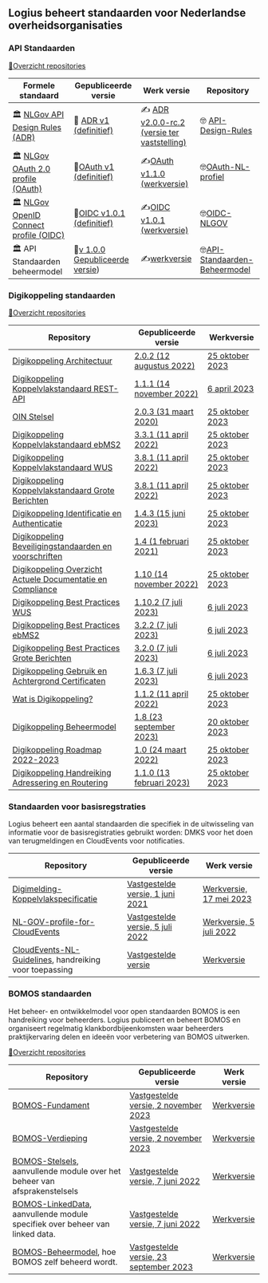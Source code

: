 ## Logius beheert standaarden voor Nederlandse overheidsorganisaties

### API Standaarden

[:file_folder:Overzicht repositories](https://github.com/search?q=topic%3Aapi+org%3ALogius-standaarden+fork%3Atrue&type=repositories)

| Formele standaard                                            | Gepubliceerde versie                                         | Werk versie                                                  | Repository                                                   |
| ------------------------------------------------------------ | ------------------------------------------------------------ | ------------------------------------------------------------ | ------------------------------------------------------------ |
| 🏛️ [NLGov API Design Rules (ADR)](https://forumstandaardisatie.nl/open-standaarden/rest-api-design-rules) | 🍿 [ADR v1 (definitief)](https://gitdocumentatie.logius.nl/publicatie/api/adr/) | ✍️ [ADR v2.0.0-rc.2 (versie ter vaststelling)](https://logius-standaarden.github.io/API-Design-Rules/) | 🤓 [API-Design-Rules](https://github.com/Logius-standaarden/API-Design-Rules) |
| 🏛️ [NLGov OAuth 2.0 profile (OAuth)](https://forumstandaardisatie.nl/open-standaarden/nl-gov-assurance-profile-oauth-20) | 🍿[OAuth v1 (definitief)](https://gitdocumentatie.logius.nl/publicatie/api/oauth/) | ✍️[OAuth v1.1.0 (werkversie)](https://logius-standaarden.github.io/OAuth-NL-profiel/) | 🤓[OAuth-NL-profiel](https://github.com/Logius-standaarden/OAuth-NL-profiel) |
| 🏛️ [NLGov OpenID Connect profile (OIDC)](https://forumstandaardisatie.nl/open-standaarden/nl-gov-assurance-profile-oidc) | 🍿[OIDC v1.0.1 (definitief)](https://gitdocumentatie.logius.nl/publicatie/api/oidc/) | ✍️[OIDC v1.0.1 (werkversie)](https://logius-standaarden.github.io/OIDC-NLGOV/) | 🤓[OIDC-NLGOV](https://github.com/Logius-standaarden/OIDC-NLGOV) |
| 🏛️ API Standaarden beheermodel | 🍿[v 1.0.0 Gepubliceerde versie](https://logius-standaarden.github.io/API-Standaarden-Beheermodel/)) | ✍️[werkversie](https://logius-standaarden.github.io/API-Standaarden-Beheermodel/) | 🤓[API-Standaarden-Beheermodel](https://github.com/Logius-standaarden/API-Standaarden-Beheermodel) |

### Digikoppeling standaarden

[:file_folder:Overzicht repositories](https://github.com/search?q=topic%3Adigikoppeling+org%3ALogius-standaarden+fork%3Atrue&type=repositories)

| Repository | Gepubliceerde versie | Werkversie |
| ---------- | -------------------- | ---------- |
| [Digikoppeling Architectuur](https://github.com/Logius-standaarden/Digikoppeling-Architectuur) | [2.0.2 (12 augustus 2022)](https://gitdocumentatie.logius.nl/publicatie/dk/architectuur/) | [25 oktober 2023](https://logius-standaarden.github.io/Digikoppeling-Architectuur/) |
| [Digikoppeling Koppelvlakstandaard REST-API](https://github.com/Logius-standaarden/Digikoppeling-Koppelvlakstandaard-REST-API) | [1.1.1 (14 november 2022)](https://gitdocumentatie.logius.nl/publicatie/dk/restapi/) | [6 april 2023](https://logius-standaarden.github.io/Digikoppeling-Koppelvlakstandaard-REST-API/) |
| [OIN Stelsel](https://github.com/Logius-standaarden/OIN-Stelsel) | [2.0.3 (31 maart 2020)](https://gitdocumentatie.logius.nl/publicatie/dk/oin/) | [25 oktober 2023](https://logius-standaarden.github.io/OIN-Stelsel/) |
| [Digikoppeling Koppelvlakstandaard ebMS2](https://github.com/Logius-standaarden/Digikoppeling-Koppelvlakstandaard-ebMS2) | [3.3.1 (11 april 2022)](https://gitdocumentatie.logius.nl/publicatie/dk/ebms/) | [25 oktober 2023](https://logius-standaarden.github.io/Digikoppeling-Koppelvlakstandaard-ebMS2/) |
| [Digikoppeling Koppelvlakstandaard WUS](https://github.com/Logius-standaarden/Digikoppeling-Koppelvlakstandaard-WUS) | [3.8.1 (11 april 2022)](https://gitdocumentatie.logius.nl/publicatie/dk/wus/) | [25 oktober 2023](https://logius-standaarden.github.io/Digikoppeling-Koppelvlakstandaard-WUS/) |
| [Digikoppeling Koppelvlakstandaard Grote Berichten](https://github.com/Logius-standaarden/Digikoppeling-Koppelvlakstandaard-GB) | [3.8.1 (11 april 2022)](https://gitdocumentatie.logius.nl/publicatie/dk/gb/) | [25 oktober 2023](https://logius-standaarden.github.io/Digikoppeling-Koppelvlakstandaard-GB/) |
| [Digikoppeling Identificatie en Authenticatie](https://github.com/Logius-standaarden/Digikoppeling-Identificatie-en-Authenticatie) | [1.4.3 (15 juni 2023)](https://gitdocumentatie.logius.nl/publicatie/dk/idauth/) | [25 oktober 2023](https://logius-standaarden.github.io/Digikoppeling-Identificatie-en-Authenticatie/) |
| [Digikoppeling Beveiligingstandaarden en voorschriften](https://github.com/Logius-standaarden/Digikoppeling-Beveiligingsstandaarden-en-voorschriften) | [1.4 (1 februari 2021)](https://gitdocumentatie.logius.nl/publicatie/dk/beveilig/) | [25 oktober 2023](https://logius-standaarden.github.io/Digikoppeling-Beveiligingsstandaarden-en-voorschriften/) |
| [Digikoppeling Overzicht Actuele Documentatie en Compliance](https://github.com/Logius-standaarden/Digikoppeling-Overzicht-Actuele-Documentatie-en-Compliance) | [1.10 (14 november 2022)](https://gitdocumentatie.logius.nl/publicatie/dk/actueel/) | [25 oktober 2023](https://logius-standaarden.github.io/Digikoppeling-Overzicht-Actuele-Documentatie-en-Compliance/) |
| [Digikoppeling Best Practices WUS](https://github.com/Logius-standaarden/Digikoppeling-Best-Practices-WUS) | [1.10.2 (7 juli 2023)](https://gitdocumentatie.logius.nl/publicatie/dk/bpwus/) | [6 juli 2023](https://logius-standaarden.github.io/Digikoppeling-Best-Practices-WUS/) |
| [Digikoppeling Best Practices ebMS2](https://github.com/Logius-standaarden/Digikoppeling-Best-Practices-ebMS2) | [3.2.2 (7 juli 2023)](https://gitdocumentatie.logius.nl/publicatie/dk/bpebms/) | [6 juli 2023](https://logius-standaarden.github.io/Digikoppeling-Best-Practices-ebMS2/) |
| [Digikoppeling Best Practices Grote Berichten](https://github.com/Logius-standaarden/Digikoppeling-Best-Practices-GB) | [3.2.0 (7 juli 2023)](https://gitdocumentatie.logius.nl/publicatie/dk/bpgb/) | [6 juli 2023](https://logius-standaarden.github.io/Digikoppeling-Best-Practices-GB/) |
| [Digikoppeling Gebruik en Achtergrond Certificaten](https://github.com/Logius-standaarden/Digikoppeling-Gebruik-en-achtergrond-certificaten) | [1.6.3 (7 juli 2023)](https://gitdocumentatie.logius.nl/publicatie/dk/gbachtcert/) | [6 juli 2023](https://logius-standaarden.github.io/Digikoppeling-Gebruik-en-achtergrond-certificaten/) |
| [Wat is Digikoppeling?](https://github.com/Logius-standaarden/Digikoppeling-Wat-is-Digikoppeling) | [1.1.2 (11 april 2022)](https://gitdocumentatie.logius.nl/publicatie/dk/watisdk/) | [25 oktober 2023](https://logius-standaarden.github.io/Digikoppeling-Wat-is-Digikoppeling/) |
| [Digikoppeling Beheermodel](https://github.com/Logius-standaarden/Digikoppeling-Beheermodel) | [1.8 (23 september 2023)](https://gitdocumentatie.logius.nl/publicatie/dk/beheer/) | [20 oktober 2023](https://logius-standaarden.github.io/Digikoppeling-Beheermodel/) |
| [Digikoppeling Roadmap 2022-2023](https://github.com/Logius-standaarden/Digikoppeling-Algemeen) | [1.0 (24 maart 2022)](https://gitdocumentatie.logius.nl/publicatie/dk/roadmap/) | [25 oktober 2023](https://logius-standaarden.github.io/Digikoppeling-Algemeen/) |
| [Digikoppeling Handreiking Adressering en Routering](https://github.com/Logius-standaarden/Digikoppeling-Handreiking-Adressering-en-Routering) | [1.1.0 (13 februari 2023)](https://gitdocumentatie.logius.nl/publicatie/dk/bpadres/) | [25 oktober 2023](https://logius-standaarden.github.io/Digikoppeling-Handreiking-Adressering-en-Routering/) |


### Standaarden voor basisregstraties

Logius beheert een aantal standaarden die specifiek in de uitwisseling van informatie voor de basisregistraties gebruikt worden: DMKS voor het doen van terugmeldingen en CloudEvents voor notificaties.

| Repository                    | Gepubliceerde versie          | Werk versie                   |
| ----------------------------- | ----------------------------- | ----------------------------- |
| [Digimelding-Koppelvlakspecificatie](https://github.com/Logius-standaarden/Digimelding-Koppelvlakspecificatie/) | [Vastgestelde versie, 1 juni 2021](https://gitdocumentatie.logius.nl/publicatie/digimelding/koppelvlak/) | [Werkversie, 17 mei 2023](https://logius-standaarden.github.io/Digimelding-Koppelvlakspecificatie/) |
| [NL-GOV-profile-for-CloudEvents](https://github.com/Logius-standaarden/NL-GOV-profile-for-CloudEvents) | [Vastgestelde versie, 5 juli 2022](https://gitdocumentatie.logius.nl/publicatie/notificatieservices/CloudEvents-NL/) | [Werkversie, 5 juli 2022](https://gitdocumentatie.logius.nl/publicatie/notificatieservices/CloudEvents-NL/) |
| [CloudEvents-NL-Guidelines](https://github.com/Logius-standaarden/CloudEvents-NL-Guidelines), handreiking voor toepassing | [Vastgestelde versie](https://gitdocumentatie.logius.nl/publicatie/notificatieservices/guidelines/) | [Werkversie](https://gitdocumentatie.logius.nl/publicatie/notificatieservices/guidelines) |

### BOMOS standaarden

Het beheer- en ontwikkelmodel voor open standaarden BOMOS is een handreiking voor beheerders. Logius publiceert en beheert BOMOS en organiseert regelmatig klankbordbijeenkomsten waar beheerders praktijkervaring delen en ideeën voor verbetering van BOMOS uitwerken.

[:file_folder:Overzicht repositories](https://github.com/search?q=topic%3Abomos+org%3ALogius-standaarden+fork%3Atrue&type=repositories)

| Repository                    | Gepubliceerde versie          | Werk versie                   |
| ----------------------------- | ----------------------------- | ----------------------------- |
| [BOMOS-Fundament](https://github.com/Logius-standaarden/BOMOS-Fundament)     | [Vastgestelde versie, 2 november 2023](https://gitdocumentatie.logius.nl/publicatie/bomos/fundament)   | [Werkversie](https://logius-standaarden.github.io/BOMOS-Fundament/)   |
| [BOMOS-Verdieping](https://github.com/Logius-standaarden/BOMOS-Verdieping)   | [Vastgestelde versie, 2 november 2023](https://gitdocumentatie.logius.nl/publicatie/bomos/verdieping)  | [Werkversie](https://logius-standaarden.github.io/BOMOS-Verdieping/)  |
| [BOMOS-Stelsels](https://github.com/Logius-standaarden/BOMOS-Stelsels), aanvullende module over het beheer van afsprakenstelsels      | [Vastgestelde versie, 7 juni 2022](https://gitdocumentatie.logius.nl/publicatie/bomos/stelsels)    | [Werkversie](https://logius-standaarden.github.io/BOMOS-Stelsels/)    |
| [BOMOS-LinkedData](https://github.com/Logius-standaarden/BOMOS-LinkedData), aanvullende module specifiek over beheer van linked data. | [Vastgestelde versie, 7 juni 2022](https://gitdocumentatie.logius.nl/publicatie/bomos/linkeddata)  | [Werkversie](https://logius-standaarden.github.io/BOMOS-LinkedData/)  |
| [BOMOS-Beheermodel](https://github.com/Logius-standaarden/BOMOS-Beheermodel), hoe BOMOS zelf beheerd wordt. | [Vastgestelde versie, 23 september 2023](https://gitdocumentatie.logius.nl/publicatie/bomos/beheer) | [Werkversie](https://logius-standaarden.github.io/BOMOS-Beheermodel/) |

<!--

**Here are some ideas to get you started:**

🙋‍♀️ A short introduction - what is your organization all about?
🌈 Contribution guidelines - how can the community get involved?
👩‍💻 Useful resources - where can the community find your docs? Is there anything else the community should know?
🍿 Fun facts - what does your team eat for breakfast?
🧙 Remember, you can do mighty things with the power of [Markdown](https://docs.github.com/github/writing-on-github/getting-started-with-writing-and-formatting-on-github/basic-writing-and-formatting-syntax)
-->

